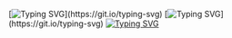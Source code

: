 [![Typing SVG](https://readme-typing-svg.demolab.com/?lines=HELLO+THERE,)](https://git.io/typing-svg)
[![Typing SVG](https://readme-typing-svg.demolab.com/?lines=THIS+IS+RODYNA+AMR!)](https://git.io/typing-svg)
[![Typing SVG](https://readme-typing-svg.demolab.com/?lines=SOFTWARE+ENG+STUDENT+@+CAIRO+UNIVERSITY+AND+ALX_AFRICA)](https://git.io/typing-svg)

